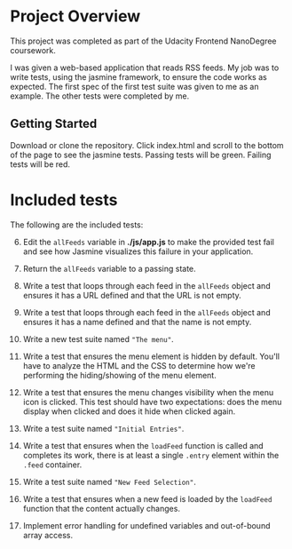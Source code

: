 # Project Overview

This project was completed as part of the Udacity Frontend NanoDegree coursework. 

I was given a web-based application that reads RSS feeds. My job was to write tests, using the jasmine framework, to ensure the code works as expected. The first spec of the first test suite was given to me as an example. The other tests were completed by me. 


## Getting Started

Download or clone the repository. Click index.html and scroll to the bottom of the page to see the jasmine tests. Passing tests will be green. Failing tests will be red. 

# Included tests
The following are the included tests: 

6. Edit the `allFeeds` variable in **./js/app.js** to make the provided test fail and see how Jasmine visualizes this failure in your application.
7. Return the `allFeeds` variable to a passing state.
8. Write a test that loops through each feed in the `allFeeds` object and ensures it has a URL defined and that the URL is not empty.
9. Write a test that loops through each feed in the `allFeeds` object and ensures it has a name defined and that the name is not empty.
10. Write a new test suite named `"The menu"`.
11. Write a test that ensures the menu element is hidden by default. You'll have to analyze the HTML and the CSS to determine how we're performing the hiding/showing of the menu element.
12. Write a test that ensures the menu changes visibility when the menu icon is clicked. This test should have two expectations: does the menu display when clicked and does it hide when clicked again.
13. Write a test suite named `"Initial Entries"`.
14. Write a test that ensures when the `loadFeed` function is called and completes its work, there is at least a single `.entry` element within the `.feed` container.
15. Write a test suite named `"New Feed Selection"`.
16. Write a test that ensures when a new feed is loaded by the `loadFeed` function that the content actually changes.


19. Implement error handling for undefined variables and out-of-bound array access.
